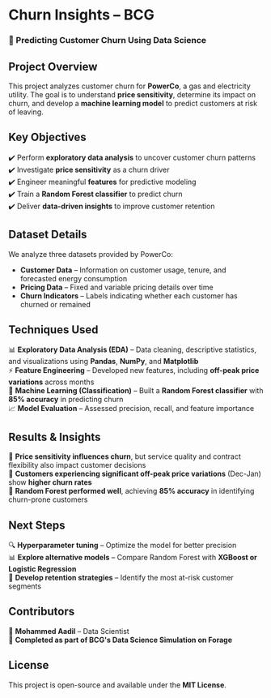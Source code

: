 # **Churn Insights – BCG**
### 🚀 Predicting Customer Churn Using Data Science

## **Project Overview**
This project analyzes customer churn for **PowerCo**, a gas and electricity utility. The goal is to understand **price sensitivity**, determine its impact on churn, and develop a **machine learning model** to predict customers at risk of leaving.

## **Key Objectives**
✔️ Perform **exploratory data analysis** to uncover customer churn patterns  
✔️ Investigate **price sensitivity** as a churn driver  
✔️ Engineer meaningful **features** for predictive modeling  
✔️ Train a **Random Forest classifier** to predict churn  
✔️ Deliver **data-driven insights** to improve customer retention  

## **Dataset Details**
We analyze three datasets provided by PowerCo:  
- **Customer Data** – Information on customer usage, tenure, and forecasted energy consumption  
- **Pricing Data** – Fixed and variable pricing details over time  
- **Churn Indicators** – Labels indicating whether each customer has churned or remained  

## **Techniques Used**
📊 **Exploratory Data Analysis (EDA)** – Data cleaning, descriptive statistics, and visualizations using **Pandas**, **NumPy**, and **Matplotlib**  
⚡ **Feature Engineering** – Developed new features, including **off-peak price variations** across months  
🌲 **Machine Learning (Classification)** – Built a **Random Forest classifier** with **85% accuracy** in predicting churn  
📈 **Model Evaluation** – Assessed precision, recall, and feature importance  


## **Results & Insights**
🔹 **Price sensitivity influences churn**, but service quality and contract flexibility also impact customer decisions  
🔹 **Customers experiencing significant off-peak price variations** (Dec-Jan) show **higher churn rates**  
🔹 **Random Forest performed well**, achieving **85% accuracy** in identifying churn-prone customers  

## **Next Steps**
🔍 **Hyperparameter tuning** – Optimize the model for better precision  
📊 **Explore alternative models** – Compare Random Forest with **XGBoost or Logistic Regression**  
📢 **Develop retention strategies** – Identify the most at-risk customer segments  

## **Contributors**
👤 **Mohammed Aadil** – Data Scientist  
📅 **Completed as part of BCG's Data Science Simulation on Forage**  

## **License**
This project is open-source and available under the **MIT License**.
